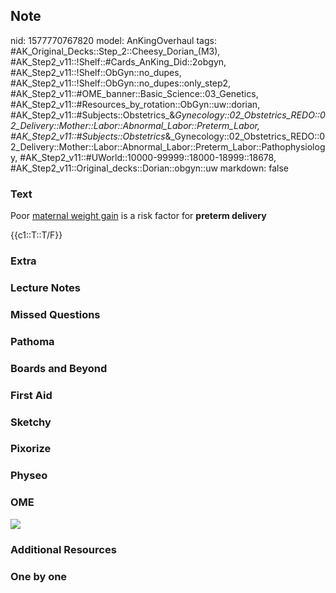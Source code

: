 ## Note
nid: 1577770767820
model: AnKingOverhaul
tags: #AK_Original_Decks::Step_2::Cheesy_Dorian_(M3), #AK_Step2_v11::!Shelf::#Cards_AnKing_Did::2obgyn, #AK_Step2_v11::!Shelf::ObGyn::no_dupes, #AK_Step2_v11::!Shelf::ObGyn::no_dupes::only_step2, #AK_Step2_v11::#OME_banner::Basic_Science::03_Genetics, #AK_Step2_v11::#Resources_by_rotation::ObGyn::uw::dorian, #AK_Step2_v11::#Subjects::Obstetrics_&_Gynecology::02_Obstetrics_REDO::02_Delivery::Mother::Labor::Abnormal_Labor::Preterm_Labor, #AK_Step2_v11::#Subjects::Obstetrics_&_Gynecology::02_Obstetrics_REDO::02_Delivery::Mother::Labor::Abnormal_Labor::Preterm_Labor::Pathophysiology, #AK_Step2_v11::#UWorld::10000-99999::18000-18999::18678, #AK_Step2_v11::Original_decks::Dorian::obgyn::uw
markdown: false

### Text
Poor <u>maternal weight gain</u> is a risk factor for <b>preterm
delivery</b>
<div>
  {{c1::T::T/F}}
</div>

### Extra


### Lecture Notes


### Missed Questions


### Pathoma


### Boards and Beyond


### First Aid


### Sketchy


### Pixorize


### Physeo


### OME
<div class="ome-widget">
  <a href="https://onlinemeded.org/spa/obgyn?ref=anki"><img src=
  "_OME_AnkiFlashcards_Topic_1.png"></a>
</div>

### Additional Resources


### One by one

